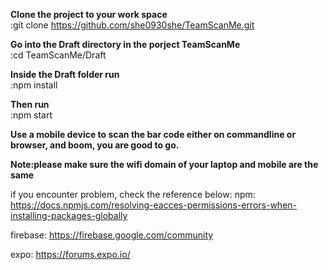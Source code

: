 **Clone the project to your work space**<br/>
:git clone https://github.com/she0930she/TeamScanMe.git

**Go into the Draft directory in the porject TeamScanMe**<br/>
:cd TeamScanMe/Draft

**Inside the Draft folder run**<br/>
:npm install

**Then run**<br/>
:npm start

**Use a mobile device to scan the bar code either on commandline or browser, and boom, you are good to go.**<br/>




**Note:please make sure the wifi domain of your laptop and mobile are the same**<br/>

if you encounter problem, check the reference below:
npm: https://docs.npmjs.com/resolving-eacces-permissions-errors-when-installing-packages-globally

firebase: https://firebase.google.com/community

expo: https://forums.expo.io/



